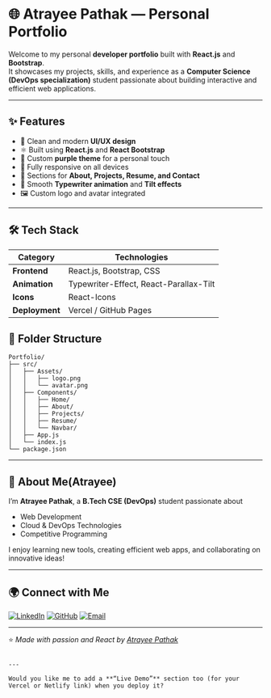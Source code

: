 # 🌐 Atrayee Pathak — Personal Portfolio

Welcome to my personal **developer portfolio** built with **React.js** and **Bootstrap**.  
It showcases my projects, skills, and experience as a **Computer Science (DevOps specialization)** student passionate about building interactive and efficient web applications.

---

## ✨ Features

- 🎨 Clean and modern **UI/UX design**
- ⚛️ Built using **React.js** and **React Bootstrap**
- 🌈 Custom **purple theme** for a personal touch
- 📱 Fully responsive on all devices
- 💼 Sections for **About, Projects, Resume, and Contact**
- 🧠 Smooth **Typewriter animation** and **Tilt effects**
- 🖼️ Custom logo and avatar integrated

---

## 🛠️ Tech Stack

| Category | Technologies |
|-----------|---------------|
| **Frontend** | React.js, Bootstrap, CSS |
| **Animation** | Typewriter-Effect, React-Parallax-Tilt |
| **Icons** | React-Icons |
| **Deployment** | Vercel / GitHub Pages |


## 🧩 Folder Structure

```
Portfolio/
├── src/
│   ├── Assets/
│   │   ├── logo.png
│   │   └── avatar.png
│   ├── Components/
│   │   ├── Home/
│   │   ├── About/
│   │   ├── Projects/
│   │   ├── Resume/
│   │   └── Navbar/
│   ├── App.js
│   └── index.js
└── package.json
```

---

## 💜 About Me(Atrayee)

I’m **Atrayee Pathak**, a **B.Tech CSE (DevOps)** student passionate about

* Web Development
* Cloud & DevOps Technologies
* Competitive Programming

I enjoy learning new tools, creating efficient web apps, and collaborating on innovative ideas!

---

## 🌍 Connect with Me

[![LinkedIn](https://img.shields.io/badge/LinkedIn-Atrayee_Pathak-purple?style=for-the-badge\&logo=linkedin)](https://www.linkedin.com)
[![GitHub](https://img.shields.io/badge/GitHub-atrayeepathak-purple?style=for-the-badge\&logo=github)](https://github.com/atrayeepathak)
[![Email](https://img.shields.io/badge/Email-atrayeepathak31@gmail.com-purple?style=for-the-badge\&logo=gmail)](mailto:atrayeepathak31@gmail.com)

---

⭐ *Made with passion and React by [Atrayee Pathak](https://github.com/atrayeepathak)*

```

---

Would you like me to add a **“Live Demo”** section too (for your Vercel or Netlify link) when you deploy it?
```

